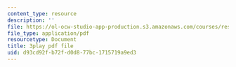 ```yaml
---
content_type: resource
description: ''
file: https://ol-ocw-studio-app-production.s3.amazonaws.com/courses/res-6-012-introduction-to-probability-spring-2018/d93cd92fb72fd0d877bc1715719a9ed3_ipSdsosGJBs.pdf
file_type: application/pdf
resourcetype: Document
title: 3play pdf file
uid: d93cd92f-b72f-d0d8-77bc-1715719a9ed3
---
```


